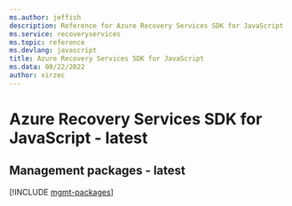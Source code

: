 ```yaml
---
ms.author: jeffish
description: Reference for Azure Recovery Services SDK for JavaScript
ms.service: recoveryservices
ms.topic: reference
ms.devlang: javascript
title: Azure Recovery Services SDK for JavaScript
ms.data: 08/22/2022
author: xirzec
---
```

# Azure Recovery Services SDK for JavaScript - latest

## Management packages - latest
[!INCLUDE [mgmt-packages](recovery-services-mgmt-index.md)]